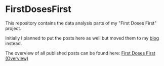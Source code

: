 # FirstDosesFirst

This repository contains the data analysis parts of my "First Doses First" project.

Initially I planned to put the posts here as well but moved them to my [blog](https://oerpli.github.io) instead.

The overview of all published posts can be found here: [First Doses First (Overview)](https://oerpli.github.io/post/2021/04/first-doses-first/)
